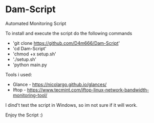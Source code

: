 # Dam-Script
Automated Monitoring Script

To install and execute the script do the following commands 

  - 'git clone https://github.com/D4m666/Dam-Script'
  - 'cd Dam-Script'
  - 'chmod +x setup.sh'
  - './setup.sh'
  - 'python main.py


Tools i used:
  - Glance - https://nicolargo.github.io/glances/ 
  - Iftop - https://www.tecmint.com/iftop-linux-network-bandwidth-monitoring-tool/

I dind't test the script in Windows, so im not sure if it will work.

Enjoy the Script :)
